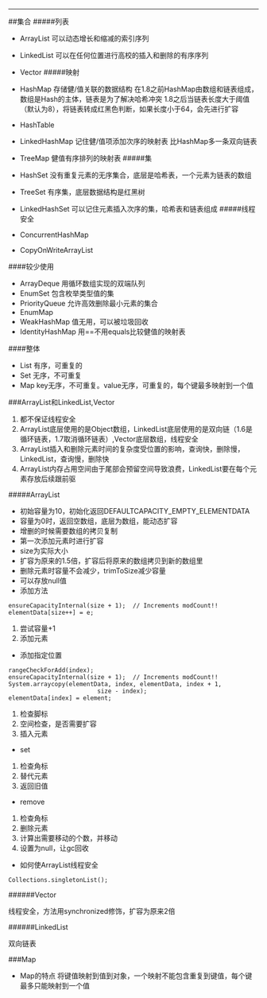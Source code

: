 ***
##集合
#####列表
* ArrayList 可以动态增长和缩减的索引序列
* LinkedList 可以在任何位置进行高校的插入和删除的有序序列
* Vector
 #####映射
* HashMap 存储健/值关联的数据结构
在1.8之前HashMap由数组和链表组成，数组是Hash的主体，链表是为了解决哈希冲突
1.8之后当链表长度大于阈值（默认为8），将链表转成红黑色判断，如果长度小于64，会先进行扩容

* HashTable
* LinkedHashMap 记住健/值项添加次序的映射表
比HashMap多一条双向链表
* TreeMap 健值有序排列的映射表
#####集
* HashSet 没有重复元素的无序集合，底层是哈希表，一个元素为链表的数组
* TreeSet 有序集，底层数据结构是红黑树
* LinkedHashSet 可以记住元素插入次序的集，哈希表和链表组成
#####线程安全
* ConcurrentHashMap
* CopyOnWriteArrayList

####较少使用
* ArrayDeque 用循环数组实现的双端队列
* EnumSet 包含枚举类型值的集
* PriorityQueue 允许高效删除最小元素的集合
* EnumMap
* WeakHashMap 值无用，可以被垃圾回收
* IdentityHashMap 用==不用equals比较健值的映射表

####整体
* List 有序，可重复的
* Set 无序，不可重复
* Map key无序，不可重复。value无序，可重复的，每个键最多映射到一个值



###ArrayList和LinkedList,Vector
1. 都不保证线程安全
2. ArrayList底层使用的是Object数组，LinkedList底层使用的是双向链（1.6是循环链表，1.7取消循环链表）,Vector底层数组，线程安全
3. ArrayList插入和删除元素时间的复杂度受位置的影响，查询快，删除慢，LinkedList，查询慢，删除快
4. ArrayList内存占用空间由于尾部会预留空间导致浪费，LinkedList要在每个元素存放后续跟前驱


#####ArrayList
* 初始容量为10，初始化返回DEFAULTCAPACITY_EMPTY_ELEMENTDATA
* 容量为0时，返回空数组，底层为数组，能动态扩容
* 增删的时候需要数组的拷贝复制
* 第一次添加元素时进行扩容
* size为实际大小
* 扩容为原来的1.5倍，扩容后将原来的数组拷贝到新的数组里
* 删除元素时容量不会减少，trimToSize减少容量
* 可以存放null值
* 添加方法
```
ensureCapacityInternal(size + 1);  // Increments modCount!!
elementData[size++] = e;
```
1. 尝试容量+1 
2. 添加元素



* 添加指定位置
```
rangeCheckForAdd(index);
ensureCapacityInternal(size + 1);  // Increments modCount!!
System.arraycopy(elementData, index, elementData, index + 1,
                         size - index);
elementData[index] = element;
```
1. 检查脚标
2. 空间检查，是否需要扩容
3. 插入元素

* set

1. 检查角标
2. 替代元素
3. 返回旧值


* remove

1. 检查角标
2. 删除元素
3. 计算出需要移动的个数，并移动
4. 设置为null，让gc回收

* 如何使ArrayList线程安全

`Collections.singletonList();`

######Vector

线程安全，方法用synchronized修饰，扩容为原来2倍

######LinkedList

双向链表



###Map

* Map的特点
将键值映射到值到对象，一个映射不能包含重复到键值，每个键最多只能映射到一个值
